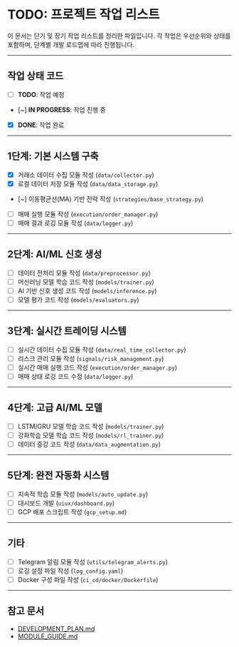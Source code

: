 # TODO: 프로젝트 작업 리스트

이 문서는 단기 및 장기 작업 리스트를 정리한 파일입니다. 각 작업은 우선순위와 상태를 포함하며, 단계별 개발 로드맵에 따라 진행됩니다.

---

## 작업 상태 코드
- [ ] **TODO**: 작업 예정
- [~] **IN PROGRESS**: 작업 진행 중
- [x] **DONE**: 작업 완료

---

## 1단계: 기본 시스템 구축
- [x] 거래소 데이터 수집 모듈 작성 (`data/collector.py`)
- [x] 로컬 데이터 저장 모듈 작성 (`data/data_storage.py`)
- [~] 이동평균선(MA) 기반 전략 작성 (`strategies/base_strategy.py`)
- [ ] 매매 실행 모듈 작성 (`execution/order_manager.py`)
- [ ] 매매 결과 로깅 모듈 작성 (`data/logger.py`)

---

## 2단계: AI/ML 신호 생성
- [ ] 데이터 전처리 모듈 작성 (`data/preprocessor.py`)
- [ ] 머신러닝 모델 학습 코드 작성 (`models/trainer.py`)
- [ ] AI 기반 신호 생성 코드 작성 (`models/inference.py`)
- [ ] 모델 평가 코드 작성 (`models/evaluators.py`)

---

## 3단계: 실시간 트레이딩 시스템
- [ ] 실시간 데이터 수집 모듈 작성 (`data/real_time_collector.py`)
- [ ] 리스크 관리 모듈 작성 (`signals/risk_management.py`)
- [ ] 실시간 매매 실행 코드 작성 (`execution/order_manager.py`)
- [ ] 매매 상태 로깅 코드 수정 (`data/logger.py`)

---

## 4단계: 고급 AI/ML 모델
- [ ] LSTM/GRU 모델 학습 코드 작성 (`models/trainer.py`)
- [ ] 강화학습 모델 학습 코드 작성 (`models/rl_trainer.py`)
- [ ] 데이터 증강 코드 작성 (`data/data_augmentation.py`)

---

## 5단계: 완전 자동화 시스템
- [ ] 지속적 학습 모듈 작성 (`models/auto_update.py`)
- [ ] 대시보드 개발 (`uiux/dashboard.py`)
- [ ] GCP 배포 스크립트 작성 (`gcp_setup.md`)

---

## 기타
- [ ] Telegram 알림 모듈 작성 (`utils/telegram_alerts.py`)
- [ ] 로깅 설정 파일 작성 (`log_config.yaml`)
- [ ] Docker 구성 파일 작성 (`ci_cd/docker/Dockerfile`)

---

## 참고 문서
- [DEVELOPMENT_PLAN.md](DEVELOPMENT_PLAN.md)
- [MODULE_GUIDE.md](MODULE_GUIDE.md)
